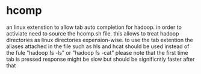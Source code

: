hcomp
=====

an linux extenstion to allow tab auto completion for hadoop.
in order to activiate need to source the hcomp.sh file.
this allows to treat hadoop directories as linux directories  expension-wise.
to use the tab extention the aliases attached in the file such as hls and hcat should be used instead of the fule "hadoop fs -ls" or "hadoop fs -cat"
please note that the first time tab is pressed response might be slow but should be significntly faster after that
